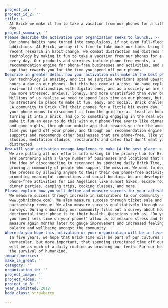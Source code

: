 ```yaml
---
project_id: ''
project_id_2: ''
title: >-
  At Brick we make it fun to take a vacation from our phones for a little every
  day.
project_summary: ''
Please describe the activation your organization seeks to launch.: >-
  Our phone habits have turned into compulsions, if not even full-fledged
  addictions. At Brick, we say it’s time to take back our time. Using the most
  recent research in habit change, we combat distraction and distress from
  technology by making it fun to take a vacation from our phones for a little
  every day. Our products and services include phone-free events, a
  recommendation engine for phone-free businesses and activities, and a mobile
  app that rewards you for the time you spend off your phone.
Describe in greater detail how your activation will make LA the best place?: >-
  Our technology is amazing, and its no surprise Americans spend upwards of 10
  hours a day on our phones. But this has come at a cost. We have replaced
  real-world relationships with digital ones, and as a society we are somehow
  now more stressed, anxious, lonely, and more unsatisfied than ever before.
  Millions of us realize we need to spend less time on our phones, but there is
  no structure in place to make it fun, easy, and social. Brick challenges the
  LA community to Brick (TM) their phones for a little bit every day. To Brick
  your phone means to disconnect it from the grid for at  least an hour a day,
  turning it into a brick, and go to something engaging in the real world. We
  make it fun an easy to do this with our phone-free events like dinner parties
  and game nights, through our mobile app that rewards you for the amount of
  time you spend off your phone, and through our recommendation engine that
  supports and recommends other businesses that are phone-free, like yoga
  studios, meditation studios, restaurants and cafes that don't want you to be
  distracted.
How will your activation engage Angelenos to make LA the best place: >-
  We are putting all our efforts into making LA the primary hub for Brick. We
  are partnering with a large number of businesses and locations that support
  the idea of disconnecting to reconnect by spending daily Brick Time, and are
  growing a community of people who support the mission. We want to decentralize
  the process by allowing anyone to their their own phone-free activity,
  promoting meaningful connections and social bonding. We are developing various
  phone-free activities for Los Angelinos like sunset hikes, escape rooms,
  dinner parties, camping trips, cooking classes, and more. 
Please explain how you will define and measure success for your activation.: >-
  We measure success through increase in subscribers to our community (via
  www.gobricknow.com). We also measure success through ticket sale and
  partnership revenue. We also measure success qualitatively through our
  surveys. During onboarding our community fills out a survey about how
  detrimental their phone is to their health. Questions such as, "Do you wish
  you spent less time on your phone?" allow us to measure stress and then
  measure again months later to gauge improvement and increased feelings of
  balance and wellbeing amongst the community. 
Where do you hope this activation or your organization will be in five years?: >-
  In five years, we hope that Brick Time will be part of our cultures common
  vernacular, but more important, that spending structured time off our phones
  will be as much of a daily routine as brushing our teeth. For our health, and
  the survival of humankind.
impact_metrics: ''
make_la_great: ''
category: ''
organization_id: ''
project_image: ''
project_video: ''
project_id_3: ''
year_submitted: 2018
body_class: strawberry

---
```

